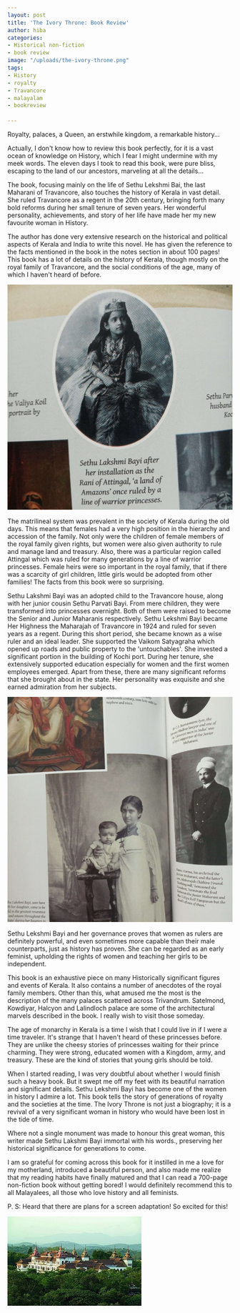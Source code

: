 ```yaml
---
layout: post
title: 'The Ivory Throne: Book Review'
author: hiba
categories:
- Historical non-fiction
- book review
image: "/uploads/the-ivory-throne.png"
tags:
- History
- royalty
- Travancore
- malayalam
- bookreview

---
```

Royalty, palaces, a Queen, an erstwhile kingdom, a remarkable history...

Actually, I don't know how to review this book perfectly, for it is a vast ocean of knowledge on History, which I fear I might undermine with my meek words. The eleven days I took to read this book, were pure bliss, escaping to the land of our ancestors, marveling at all the details...

The book, focusing mainly on the life of Sethu Lekshmi Bai, the last Maharani of Travancore, also touches the history of Kerala in vast detail. She ruled Travancore as a regent in the 20th century, bringing forth many bold reforms during her small tenure of seven years. Her wonderful personality, achievements, and story of her life have made her my new favourite woman in History.

The author has done very extensive research on the historical and political aspects of Kerala and India to write this novel. He has given the reference to the facts mentioned in the book in the notes section in about 100 pages! This book has a lot of details on the history of Kerala, though mostly on the royal family of Travancore, and the social conditions of the age, many of which I haven't heard of before.

![](/uploads/rani-leksmi-bayi.jpg)

The matrilineal system was prevalent in the society of Kerala during the old days. This means that females had a very high position in the hierarchy and accession of the family. Not only were the children of female members of the royal family given rights, but women were also given authority to rule and manage land and treasury. Also, there was a particular region called Attingal which was ruled for many generations by a line of warrior princesses. Female heirs were so important in the royal family, that if there was a scarcity of girl children, little girls would be adopted from other families! The facts from this book were so surprising.

Sethu Lakshmi Bayi was an adopted child to the Travancore house, along with her junior cousin Sethu Parvati Bayi. From mere children, they were transformed into princesses overnight. Both of them were raised to become the Senior and Junior Maharanis respectively. Sethu Lekshmi Bayi became Her Highness the Maharajah of Travancore in 1924 and ruled for seven years as a regent. During this short period, she became known as a wise ruler and an ideal leader. She supported the Vaikom Satyagraha which opened up roads and public property to the 'untouchables'. She invested a significant portion in the building of Kochi port. During her tenure, she extensively supported education especially for women and the first women employees emerged. Apart from these, there are many significant reforms that she brought about in the state. Her personality was exquisite and she earned admiration from her subjects.

![](/uploads/queen-of-travancore.jpg)

Sethu Lekshmi Bayi and her governance proves that women as rulers are definitely powerful, and even sometimes more capable than their male counterparts, just as history has proven. She can be regarded as an early feminist, upholding the rights of women and teaching her girls to be independent.

This book is an exhaustive piece on many Historically significant figures and events of Kerala. It also contains a number of anecdotes of the royal family members. Other than this, what amused me the most is the description of the many palaces scattered across Trivandrum. Satelmond, Kowdiyar, Halcyon and Lalindloch palace are some of the architectural marvels described in the book. I really wish to visit those someday.

The age of monarchy in Kerala is a time I wish that I could live in if I were a time traveler. It's strange that I haven't heard of these princesses before. They are unlike the cheesy stories of princesses waiting for their prince charming. They were strong, educated women with a Kingdom, army, and treasury. These are the kind of stories that young girls should be told.

When I started reading, I was very doubtful about whether I would finish such a heavy book. But it swept me off my feet with its beautiful narration and significant details. Sethu Lekshmi Bayi has become one of the women in history I admire a lot. This book tells the story of generations of royalty and the societies at the time. The Ivory Throne is not just a biography; it is a revival of a very significant woman in history who would have been lost in the tide of time.

Where not a single monument was made to honour this great woman, this writer made Sethu Lakshmi Bayi immortal with his words., preserving her historical significance for generations to come.

I am so grateful for coming across this book for it instilled in me a love for my motherland, introduced a beautiful person, and also made me realize that my reading habits have finally matured and that  I can read a 700-page non-fiction book without getting bored! I would definitely recommend this to all Malayalees, all those who love history and all feminists.

P. S: Heard that there are plans for a screen adaptation! So excited for this!

![](/uploads/lalindloch-palace.jpg)